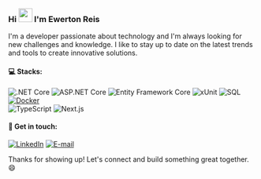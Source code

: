 ### Hi <img src="https://media.giphy.com/media/hvRJCLFzcasrR4ia7z/giphy.gif" width="28px" height="28px"/> I'm Ewerton Reis

I'm a developer passionate about technology and I'm always looking for new challenges and knowledge. I like to stay up to date on the latest trends and tools to create innovative solutions.

#### 💻 Stacks:

![.NET Core](https://img.shields.io/badge/.NET%20Core-%23512BD4.svg?style=flat&logo=.net&logoColor=white)
![ASP.NET Core](https://img.shields.io/badge/ASP.NET%20Core-%23512BD4.svg?style=flat&logo=.net&logoColor=white)
![Entity Framework Core](https://img.shields.io/badge/EF%20Core-%23512BD4.svg?style=flat&logo=.net&logoColor=white)
![xUnit](https://img.shields.io/badge/xUnit-%23007ACC.svg?style=flat&logo=xunit&logoColor=white)
![SQL](https://img.shields.io/badge/SQL-%2300f.svg?style=flat&logo=microsoft-sql-server&logoColor=white)
[![Docker](https://img.shields.io/badge/docker-%230db7ed.svg?style=flat&logo=docker&logoColor=white)](https://www.docker.com/) <br>
![TypeScript](https://img.shields.io/badge/TypeScript-%23007ACC.svg?style=flat&logo=typescript&logoColor=white)
![Next.js](https://img.shields.io/badge/Next.js-%23000000.svg?style=flat&logo=next-dot-js&logoColor=white)

#### 💬 Get in touch:

[![LinkedIn](https://img.shields.io/badge/LinkedIn-%230077B5.svg?style=flat&logo=linkedin&logoColor=white)](https://www.linkedin.com/in/ewerton11/)
[![E-mail](https://img.shields.io/badge/E--mail-%23D14836.svg?style=flat&logo=gmail&logoColor=white)](mailto:ewertonreisc01@gmail.com)

Thanks for showing up! Let's connect and build something great together. 😄

